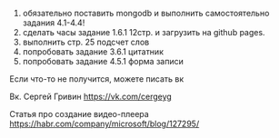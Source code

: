 1. обязательно поставить mongodb и выполнить самостоятельно задания 4.1-4.4!
2. сделать часы задание 1.6.1 12стр. и загрузить на github pages.
3. выполнить стр. 25 подсчет слов
4. попробовать задание 3.6.1 цитатник
5. попробовать задание 4.5.1 форма записи

Если что-то не получится, можете писать вк

Вк. Сергей Гривин https://vk.com/cergeyg

Статья про создание видео-плеера
https://habr.com/company/microsoft/blog/127295/
